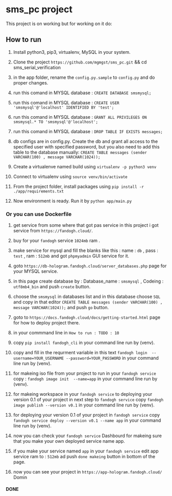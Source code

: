# sms_pc project

This project is on working but for working on it do:

## How to run

1. Install python3, pip3, virtualenv, MySQL in your system.

2. Clone the project `https://github.com/mgmgst/sms_pc.git` && cd sms_serial_verification

3. in the app folder, rename the `config.py.sample` to `config.py` and do proper changes.

4. run this comand in MYSQL database : `CREATE DATABASE smsmysql;`

5. run this comand in MYSQL database : `CREATE USER 'smsmysql'@'localhost' IDENTIFIED BY 'test';`

6. run this comand in MYSQL database : `GRANT ALL PRIVILEGES ON smsmysql.* TO 'smsmysql'@'localhost';`

7. run this comand in MYSQL database : `DROP TABLE IF EXISTS messages;`

8. db configs are in config.py. Create the db and grant all access to the specified user with specified password, but you also need to add this table to the database manually: `CREATE TABLE messages (sender VARCHAR(100) , message VARCHAR(1024));`

9. Create a virtualenve named build using `virtualenv -p python3 venv`

10. Connect to virtualenv using `source venv/bin/activate`

11. From the project folder, install packages using `pip install -r ./app/requirements.txt`

12. Now environment is ready. Run it by `python app/main.py`

### Or you can use Dockerfile

1. get service from some where that got pas service in this project i got service from `https://fandogh.cloud/`.

2. buy for your `fandogh` service `1024mb` ram .

3. make service for mysql and fill the blanks like this : name : `db` , pass : `test` , ram : `512mb` and got `phpmyadmin` GUI service for it.

4. goto `https://db-hologram.fandogh.cloud/server_databases.php` page for your MYSQL service.

5. in this page create database by : Database_name : `smsmysql` , Codeing : `utf8mb4_bin` and push `create` button.

6. choose the `smsmysql` in databases list and in this database choose `SQL` and copy in that editor `CREATE TABLE messages (sender VARCHAR(100) , message VARCHAR(1024));` and push `go` button.

7. goto to `https://docs.fandogh.cloud/docs/getting-started.html` page for how to deploy project there.

8. in your commmand line in `How to run : TODO : 10`

9. copy `pip install fandogh_cli` in your command line run by (venv).

10. copy and fill in the requrment variable in this text `fandogh login  --username=YOUR_USERNAME --password=YOUR_PASSWORD` in your command line run by (venv).

11. for makeing iso file from your project to run in your `fandogh service` copy : `fandogh image init  --name=app` in your command line run by (venv).

12. for makeing workspace in your `fandogh service` to deploying your version 0.1 of your project in next step to `fandogh service` copy `fandogh image publish --version v0.1` in your command line run by (venv).

13. for deploying your version 0.1 of your project in `fandogh service` copy `fandogh service deploy --version v0.1 --name app` in your command line run by (venv).

14. now you can check your `fandogh service` Dashbourd for makeing sure that you make your own deployed service name app.

15. if you make your service named `app` in your `fandogh service` edit app service ram to : `512mb` ad push `done makeing` button in bottom of the page.

16. now you can see your project in `https://app-hologram.fandogh.cloud/` Domin

#### DONE
